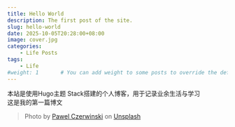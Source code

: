 ```yaml
---
title: Hello World
description: The first post of the site.
slug: hello-world
date: 2025-10-05T20:28:00+08:00
image: cover.jpg
categories:
    - Life Posts
tags:
    - Life
#weight: 1       # You can add weight to some posts to override the default sorting (date descending)
---
```

本站是使用Hugo主题 Stack搭建的个人博客，用于记录业余生活与学习  
这是我的第一篇博文

<!-- Welcome to Hugo theme Stack. This is your first post. Edit or delete it, then start writing!

For more information about this theme, check the documentation: https://stack.jimmycai.com/

Want a site like this? Check out [hugo-theme-stack-stater](https://github.com/CaiJimmy/hugo-theme-stack-starter) -->

> Photo by [Pawel Czerwinski](https://unsplash.com/@pawel_czerwinski) on [Unsplash](https://unsplash.com/)
